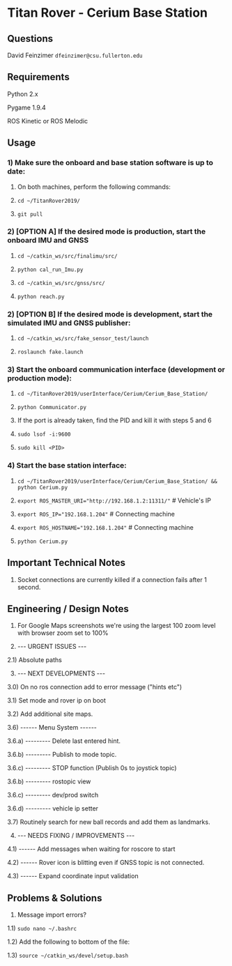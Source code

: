 # Titan Rover - Cerium Base Station


## Questions

David Feinzimer `dfeinzimer@csu.fullerton.edu`



## Requirements

Python 2.x

Pygame 1.9.4

ROS Kinetic or ROS Melodic



## Usage

### 1) Make sure the onboard and base station software is up to date:

1) On both machines, perform the following commands:

2) `cd ~/TitanRover2019/`

3) `git pull`


### 2) [OPTION A] If the desired mode is production, start the onboard IMU and GNSS

1) `cd ~/catkin_ws/src/finalimu/src/`

2) `python cal_run_Imu.py`

3) `cd ~/catkin_ws/src/gnss/src/`

4) `python reach.py`


### 2) [OPTION B] If the desired mode is development, start the simulated IMU and GNSS publisher:

1) `cd ~/catkin_ws/src/fake_sensor_test/launch`

2) `roslaunch fake.launch`


### 3) Start the onboard communication interface (development or production mode):

1. `cd ~/TitanRover2019/userInterface/Cerium/Cerium_Base_Station/`

2. `python Communicator.py`

3. If the port is already taken, find the PID and kill it with steps 5 and 6

4. `sudo lsof -i:9600`

5. `sudo kill <PID>`


### 4) Start the base station interface:

1) `cd ~/TitanRover2019/userInterface/Cerium/Cerium_Base_Station/ && python Cerium.py`

2) `export ROS_MASTER_URI="http://192.168.1.2:11311/"` # Vehicle's IP

3) `export ROS_IP="192.168.1.204"` # Connecting machine

4) `export ROS_HOSTNAME="192.168.1.204"` # Connecting machine

5) `python Cerium.py`



## Important Technical Notes

1) Socket connections are currently killed if a connection fails after 1 second.



## Engineering / Design Notes

1) For Google Maps screenshots we're using the largest 100 zoom level with
browser zoom set to 100%

2) --- URGENT ISSUES ---

2.1) Absolute paths

3) --- NEXT DEVELOPMENTS ---

3.0) On no ros connection add to error message ("hints etc")

3.1) Set mode and rover ip on boot

3.2) Add additional site maps.

3.6) ------ Menu System ------

3.6.a) --------- Delete last entered hint.

3.6.b) --------- Publish to mode topic.

3.6.c) --------- STOP function (Publish 0s to joystick topic)

3.6.b) --------- rostopic view

3.6.c) --------- dev/prod switch

3.6.d) --------- vehicle ip setter

3.7) Routinely search for new ball records and add them as landmarks.

4) --- NEEDS FIXING / IMPROVEMENTS ---

4.1) ------ Add messages when waiting for roscore to start

4.2) ------ Rover icon is blitting even if GNSS topic is not connected.

4.3) ------ Expand coordinate input validation



## Problems & Solutions

1) Message import errors?

1.1) `sudo nano ~/.bashrc`

1.2) Add the following to bottom of the file:

1.3) `source ~/catkin_ws/devel/setup.bash`
